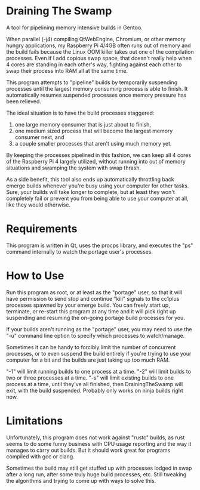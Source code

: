 # Draining The Swamp
A tool for pipelining memory intensive builds in Gentoo.

When parallel (-j4) compiling QtWebEngine, Chromium, or other memory hungry applications, my Raspberry Pi 4/4GB often runs out of memory and the build fails because the Linux OOM killer takes out one of the compilation processes. Even if I add copious swap space, that doesn't really help when 4 cores are standing in each other's way, fighting against each other to swap their process into RAM all at the same time.

This program attempts to "pipeline" builds by temporarily suspending processes until the largest memory consuming process is able to finish. It automatically resumes suspended processes once memory pressure has been relieved. 

The ideal situation is to have the build processes staggered:

1. one large memory consumer that is just about to finish, 
2. one medium sized process that will become the largest memory consumer next, and
3. a couple smaller processes that aren't using much memory yet.

By keeping the processes pipelined in this fashion, we can keep all 4 cores of the Raspberry Pi 4 largely utilized, without running into out of memory situations and swamping the system with swap thrash.

As a side benefit, this tool also ends up automatically throttling back emerge builds whenever you're busy using your computer for other tasks. Sure, your builds will take longer to complete, but at least they won't completely fail or prevent you from being able to use your computer at all, like they would otherwise.

Requirements
============
This program is written in Qt, uses the procps library, and executes the "ps" command internally to watch the portage user's processes. 

How to Use
==========
Run this program as root, or at least as the "portage" user, so that it will have permission to send stop and continue "kill" signals to the cc1plus processes spawned by your emerge build. You can freely start up, terminate, or re-start this program at any time and it will pick right up suspending and resuming the on-going portage build processes for you. 

If your builds aren't running as the "portage" user, you may need to use
the "-u" command line option to specify which processes to watch/manage.

Sometimes it can be handy to forcibly limit the number of concurrent processes,
or to even suspend the build entirely if you're trying to use your computer
for a bit and the builds are just taking up too much RAM. 

"-1" will limit running builds to one process at a time.
"-2" will limit builds to two or three processes at a time.
"-s" will limit existing builds to one process at a time, until they've all
finished, then DrainingTheSwamp will exit, with the build suspended. Probably 
only works on ninja builds right now.

Limitations
===========
Unfortunately, this program does not work against "rustc" builds, as rust seems to do some funny business with CPU usage reporting and the way it manages to carry out builds. But it should work great for programs compiled with gcc or clang.

Sometimes the build may still get stuffed up with processes lodged in swap 
after a long run, after some truly huge build processes, etc. Still
tweaking the algorithms and trying to come up with ways to solve this.
